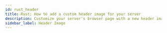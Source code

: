 ```yaml
---
id: rust_header
title: Rust: How to add a custom header image for your server
description: Customize your server's browser page with a new header image
sidebar_label: Header Image
---
```

